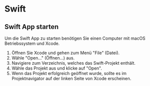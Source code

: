 # Swift

## Swift App starten

Um die Swift App zu starten benötigen Sie einen Computer mit macOS Betriebssystem und Xcode.

1. Öffnen Sie Xcode und gehen zum Menü "File" (Datei).
2. Wähle "Open..." (Öffnen...) aus.
3. Navigiere zum Verzeichnis, welches das Swift-Projekt enthält.
4. Wähle das Projekt aus und klicke auf "Open".
5. Wenn das Projekt erfolgreich geöffnet wurde, sollte es im Projektnavigator auf der linken Seite von Xcode erscheinen.